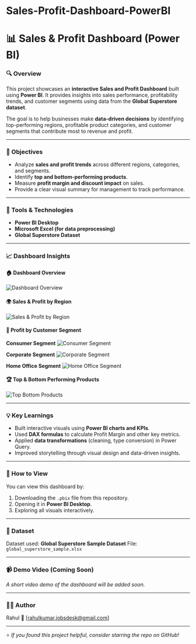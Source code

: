 # Sales-Profit-Dashboard-PowerBI
# 📊 Sales & Profit Dashboard (Power BI)

### 🔍 Overview

This project showcases an **interactive Sales and Profit Dashboard** built using **Power BI**.
It provides insights into sales performance, profitability trends, and customer segments using data from the **Global Superstore dataset**.

The goal is to help businesses make **data-driven decisions** by identifying top-performing regions, profitable product categories, and customer segments that contribute most to revenue and profit.

---

### 🎯 Objectives

* Analyze **sales and profit trends** across different regions, categories, and segments.
* Identify **top and bottom-performing products**.
* Measure **profit margin and discount impact** on sales.
* Provide a clear visual summary for management to track performance.

---

### 🧰 Tools & Technologies

* **Power BI Desktop**
* **Microsoft Excel (for data preprocessing)**
* **Global Superstore Dataset**

---

### 📈 Dashboard Insights

#### 🏠 Dashboard Overview

![Dashboard Overview](screenshots/dashboard_overview.png)

#### 🌍 Sales & Profit by Region

![Sales & Profit by Region](screenshots/profit_by_region.png)

#### 👥 Profit by Customer Segment

**Consumer Segment**
![Consumer Segment](screenshots/profit_by_segment_consumer.png)

**Corporate Segment**
![Corporate Segment](screenshots/profit_by_segment_corporate.png)

**Home Office Segment**
![Home Office Segment](screenshots/profit_by_segment_homeoffice.png)

#### 🏆 Top & Bottom Performing Products

![Top Bottom Products](screenshots/top_bottom_products.png)

---

### 💡 Key Learnings

* Built interactive visuals using **Power BI charts and KPIs**.
* Used **DAX formulas** to calculate Profit Margin and other key metrics.
* Applied **data transformations** (cleaning, type conversion) in Power Query.
* Improved storytelling through visual design and data-driven insights.

---

### 🚀 How to View

You can view this dashboard by:

1. Downloading the `.pbix` file from this repository.
2. Opening it in **Power BI Desktop**.
3. Exploring all visuals interactively.

---

### 📂 Dataset

Dataset used: **Global Superstore Sample Dataset**
File: `global_superstore_sample.xlsx`

---

### 📹 Demo Video (Coming Soon)

*A short video demo of the dashboard will be added soon.*

---

### 👨‍💻 Author

Rahul
📧 [rahulkumar.jobsdesk@gmail.com]


---

⭐ *If you found this project helpful, consider starring the repo on GitHub!*

